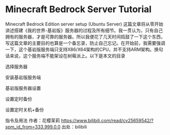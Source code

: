 # Minecraft Bedrock Server Tutorial
Minecraft Bedrock Edition server setup (Ubuntu Server)
 这篇文章将从零开始讲述搭建《我的世界-基岩版》服务器的过程及所有细节。我一贯认为，只有自己拥有的服务器，才是可靠的服务器。所以我便花了几天时间捣鼓了一下这个东西，写这篇文章的主要目的也算是一个备忘录，防止自己忘记。在开始前，我需要强调一下，这个基岩版服务端只支持X86/X64架构的CPU，并不支持ARM架构。换句话来说，这个服务端不能架设在树莓派上。以下是本文的目录

选择服务器

安装基岩版服务端

基岩版服务器设置

设置定时备份

设置定时关机+备份

指令及用法 作者：花樱茉莉 https://www.bilibili.com/read/cv25659542/?spm_id_from=333.999.0.0 出处：bilibili
